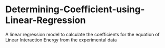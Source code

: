 # Determining-Coefficient-using-Linear-Regression
A linear regression model to calculate the coefficients for the equation of Linear Interaction Energy from the experimental data
